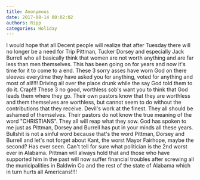 ```yaml
---
title: Anonymous
date: 2017-08-14 00:02:02
authors: Ripp
categories: Holiday
---
```


 I would hope that all Decent people will realize that after Tuesday there will no longer be a need for Trip Pittman, Tucker Dorsey and especially Jack Burrell who all basically think that women are not worth anything and are far less than men themselves. This has been going on for years and now it's time for it to come to a end. These 3 sorry asses have worn God on there sleeves everytime they have asked you for anything, voted for anything and most of all!!!! Driving all over the place drunk while the say God told them to do it. Crap!!! These 3 no good, worthless sob's want you to think that God leads them where they go. Their own pastors know that they are worthless and them themselves are worthless, but cannot seem to do without the contributions that they receive. Devil's work at the finest. They all should be ashamed of themselves. Their pastors do not know the true meaning of the word "CHRISTIANS".  They all will reap what they sow. God has spoken to me just as Pittman, Dorsey and Burrell has put in your minds all these years.  Bullshit is not a sinful word because that's the word Pittman, Dorsey and Burrell and let's not forget about Kant, the worst Mayor Fairhope, maybe the second? Has ever seen. Can't tell for sure what politician is the 2nd worst ever in Alabama. Pittman will always hold that and those who have supported him in the past will now suffer financial troubles after screwing all the municipalities in Baldwin Co and the rest of the state of Alabama which in turn hurts all Americans!!!!